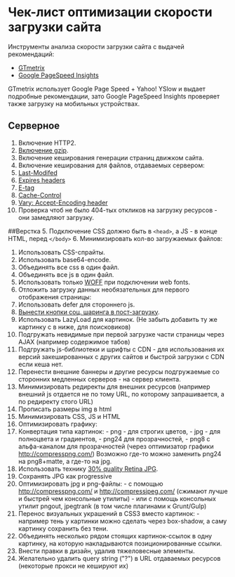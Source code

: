 Чек-лист оптимизации скорости загрузки сайта
====================
Инструменты анализа скорости загрузки сайта с выдачей рекомендаций:
* [GTmetrix](http://gtmetrix.com/)
* [Google PageSpeed Insights](https://developers.google.com/speed/pagespeed/insights/)

GTmetrix использует Google Page Speed + Yahoo! YSlow и выдает подробные рекомендации, зато Google PageSpeed Insights проверяет также загрузку на мобильных устройствах.

## Серверное
1. Включение HTTP2.
2. [Включение gzip](http://gtmetrix.com/enable-gzip-compression.html).
3. Включение кеширования генерации страниц движком сайта.
4. Включение кеширования для файлов, отдаваемых сервером:
  1. [Last-Modifed](http://last-modified.com/ru/)
  2. [Expires headers](http://gtmetrix.com/add-expires-headers.html)
  2. [E-tag](https://developers.google.com/web/fundamentals/performance/optimizing-content-efficiency/http-caching#validating-cached-responses-with-etags)
  3. [Cache-Control](https://developers.google.com/web/fundamentals/performance/optimizing-content-efficiency/http-caching#cache-control)
  4. [Vary: Accept-Encoding header](https://www.maxcdn.com/blog/accept-encoding-its-vary-important/)
5. Проверка чтоб не было 404-тых откликов на загрузку ресурсов - они замедляют загрузку.

##Верстка
5. Подключение CSS должно быть в `<head>`, а JS - в конце HTML, перед `</body>`
6. Минимизировать кол-во загружаемых файлов:
  1. Использовать CSS-спрайты.
  2. Использовать base64-encode.
  3. Объединять все css в один файл.
  4. Объединять все js в один файл.
  5. Использовать только [WOFF](http://caniuse.com/#search=woff) при подключении web fonts.
7. Отложить загрузку данных необязательных для первого отображения страницы:
  1. Использовать defer для стороннего js.
  2. [Вынести кнопки соц. шаринга в пост-загрузку](https://github.com/ideus-team/bem-snippets/blob/master/js-socialSharePreload/README.md).
  3. Использовать LazyLoad для картинок. (Не забыть добавить ту же картинку с в <noscript> ниже, для поисковиков)
  4. Подгружать невидимые при первой загрузке части страницы через AJAX (например содержимое табов)
8. Подгружать js-библиотеки и шрифты с CDN - для использования их версий закешированных с других сайтов и быстрой загрузки с CDN если кеша нет.
9. Перенести внешние баннеры и другие ресурсы подгружаемые со сторонних медленных серверов - на сервер клиента.
10. Минимизировать редиректы для внешних ресурсов (например внешний js отдается не по тому URL, по которому запрашивается, а по редиректу стого URL)
11. Прописать размеры img в html
12. Минимизировать CSS, JS и HTML
13. Оптимизировать графику:
  1. Конвертация типа картинок: 
    - png - для строгих цветов,
    - jpg - для полноцвета и градиентов,
    - png24 для прозрачностей,
    - png8 с альфа-каналом для прозрачностей (через оптимизатор графики http://compresspng.com/)
    Возможно где-то можно заменить png24 на png8+matte, а где-то на jpg.
  2. Использовать технику [30% quality Retina JPG](http://www.netvlies.nl/blog/design-interactie/retina-revolution). 
  2. Сохранять JPG как progressive
  3. Оптимизировать jpg и png-файлы:
    - с помощью http://compresspng.com/ и http://compressjpeg.com/ (сжимают лучше и быстрей чем консольные утилиты)
    - или с помощь консольных утилит pngout, jpegtrank (в том числе плагинами к Grunt/Gulp)
  4. Перенос визуальных украшений в CSS3 вместо картинок:
    - например тень у картинки можно сделать через box-shadow, а саму картинку сохранить без тени.
  5. Объединять несколько рядом стоящих картинок-ссылок в одну картинку, на которую накладываются позиционированные ссылки.
14. Внести правки в дизайн, удалив тяжеловесные элементы.
15. Желательно удалить query string ("?") в URL отдаваемых ресурсов (некоторые прокси не кешируют их)
